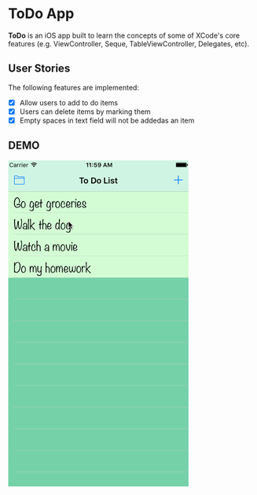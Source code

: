 # ToDo App

**ToDo** is an iOS app built to learn the concepts of some of XCode's core features (e.g. ViewController, Seque, TableViewController, Delegates, etc).


## User Stories

The following features are implemented:
  
- [x] Allow users to add to do items
- [x] Users can delete items by marking them
- [x] Empty spaces in text field will not be addedas an item

## DEMO

![ToDO app walkthrough](todolist_capture.gif)